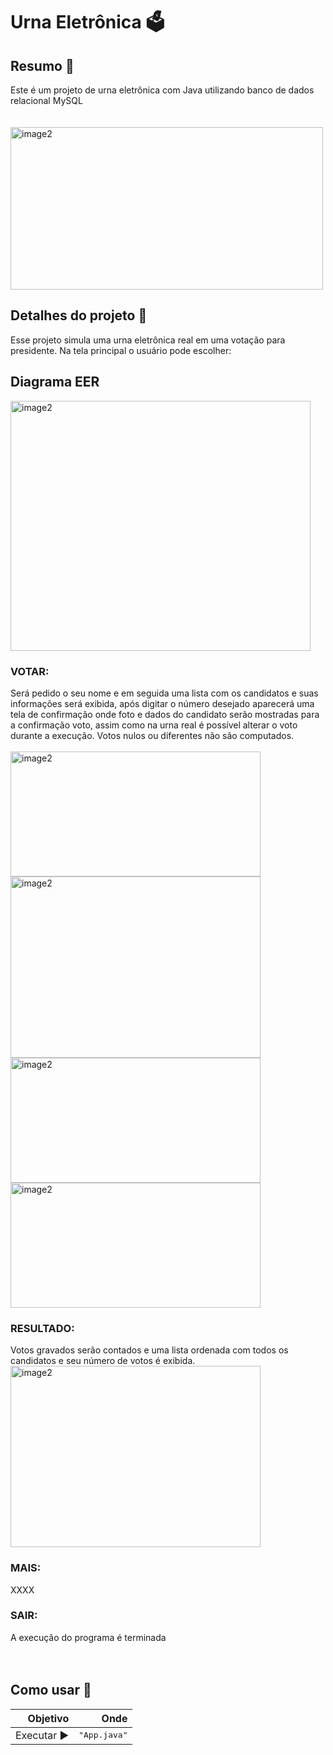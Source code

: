 <h1>Urna Eletrônica 🗳️</h1>

<h2>Resumo 🗿</h2>
Este é um projeto de urna eletrônica com Java utilizando 
banco de dados relacional MySQL<br><br><br>
<img align="center" alt="image2" height="260" width="500" src="https://cdn.discordapp.com/attachments/785634513966333953/1050189096254984282/Screenshot_4.png"><br>

<h2>Detalhes do projeto 💭️ </h2>
Esse projeto simula uma urna eletrônica real em uma votação para presidente. Na tela principal 
o usuário pode escolher:

<h2>Diagrama EER</h2>
<img align="center" alt="image2" height="400" width="480" src="https://cdn.discordapp.com/attachments/785634513966333953/1057441543486701698/diagrama.png">
<br>
<h3>VOTAR:</h3> 
Será pedido o seu nome e em seguida uma lista com os candidatos e suas informações
será exibida, após digitar o número desejado aparecerá uma tela de confirmação onde foto e dados do candidato serão
mostradas para a confirmação voto, assim como na urna real é possível alterar o voto durante a execução. 
Votos nulos ou diferentes não são computados.<br><br>
<img align="center" alt="image2" height="200" width="400" src="https://cdn.discordapp.com/attachments/785634513966333953/1050190809577836655/Screenshot_5.png">
<img align="center" alt="image2" height="290" width="400" src="https://cdn.discordapp.com/attachments/785634513966333953/1050190809925951498/Screenshot_6.png">
<img align="center" alt="image2" height="200" width="400" src="https://cdn.discordapp.com/attachments/785634513966333953/1050190810248908830/Screenshot_7.png">
<img align="center" alt="image2" height="200" width="400" src="https://cdn.discordapp.com/attachments/785634513966333953/1050190810584457316/Screenshot_8.png">


<h3>RESULTADO:</h3>
Votos gravados serão contados e uma lista ordenada com todos os candidatos
e seu número de votos é exibida.<br>
<img align="center" alt="image2" height="290" width="400" src="https://cdn.discordapp.com/attachments/785634513966333953/1050193073285628005/Screenshot_9.png">

<h3>MAIS:</h3>
XXXX

<h3>SAIR:</h3>
A execução do programa é terminada<br> 
<br><br>


<h2>Como usar 🤔</h2>

|  **Objetivo** |                                            **Onde** |
|--------------:|----------------------------------------------------:|
|   Executar ▶️ |                               <kbd>"App.java"</kbd> |

<br><br>